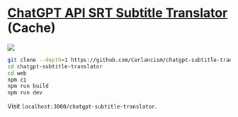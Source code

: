 # [ChatGPT API SRT Subtitle Translator](https://github.com/Cerlancism/chatgpt-subtitle-translator) (Cache)

![](https://img.shields.io/github/license/Cerlancism/chatgpt-subtitle-translator?style=flat-square)

```sh
git clone --depth=1 https://github.com/Cerlancism/chatgpt-subtitle-translator
cd chatgpt-subtitle-translator
cd web
npm ci
npm run build
npm run dev
```

Visit `localhost:3000/chatgpt-subtitle-translator`.